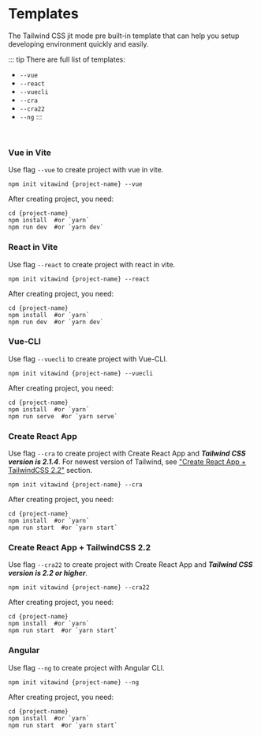 # Templates

The Tailwind CSS jit mode pre built-in template that can help you setup developing environment quickly and easily.

::: tip There are full list of templates:
- `--vue`
- `--react`
- `--vuecli`
- `--cra`
- `--cra22`
- `--ng`
:::
<br>

### Vue in Vite 
Use flag `--vue` to create project with vue in vite.
```shell
npm init vitawind {project-name} --vue
```
After creating project, you need:
```shell
cd {project-name}
npm install  #or `yarn`
npm run dev  #or `yarn dev`
```

### React in Vite 
Use flag `--react` to create project with react in vite.
```shell
npm init vitawind {project-name} --react
```
After creating project, you need:
```shell
cd {project-name}
npm install  #or `yarn`
npm run dev  #or `yarn dev`
```

### Vue-CLI
Use flag `--vuecli` to create project with Vue-CLI.
```shell
npm init vitawind {project-name} --vuecli
```
After creating project, you need:
```shell
cd {project-name}
npm install  #or `yarn`
npm run serve  #or `yarn serve`
```

### Create React App 
Use flag `--cra` to create project with Create React App and ***Tailwind CSS version is 2.1.4***. For newest version of Tailwind, see ["Create React App + TailwindCSS 2.2"](#create-react-app-tailwindcss-2-2) section.
```shell
npm init vitawind {project-name} --cra
```
After creating project, you need:
```shell
cd {project-name}
npm install  #or `yarn`
npm run start  #or `yarn start`
```

### Create React App + TailwindCSS 2.2
Use flag `--cra22` to create project with Create React App and ***Tailwind CSS version is 2.2 or higher***.

```shell
npm init vitawind {project-name} --cra22
```
After creating project, you need:
```shell
cd {project-name}
npm install  #or `yarn`
npm run start  #or `yarn start`
```

### Angular
Use flag `--ng` to create project with Angular CLI.

```shell
npm init vitawind {project-name} --ng
```
After creating project, you need:
```shell
cd {project-name}
npm install  #or `yarn`
npm run start  #or `yarn start`
```
